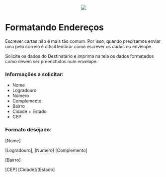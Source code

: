 <p align="center">
  <img src="https://user-images.githubusercontent.com/71992079/176956742-5c442712-2162-4068-a445-1d67ee47360a.png">
</p> 


# Formatando Endereços

Escrever cartas não é mais tão comum. Por isso, quando precisamos enviar uma pelo correio é difícil lembrar como escrever os dados no envelope.

Solicite os dados do Destinatário e imprima na tela os dados formatados como devem ser preenchidos num envelope.

### Informações a solicitar:
- Nome
- Logradouro
- Número
- Complemento
- Bairro
- Cidade + Estado
- CEP

### Formato desejado:

[Nome]

[Logradouro], [Número] [Complemento]

[Bairro]

[CEP] [Cidade]/[Estado]
